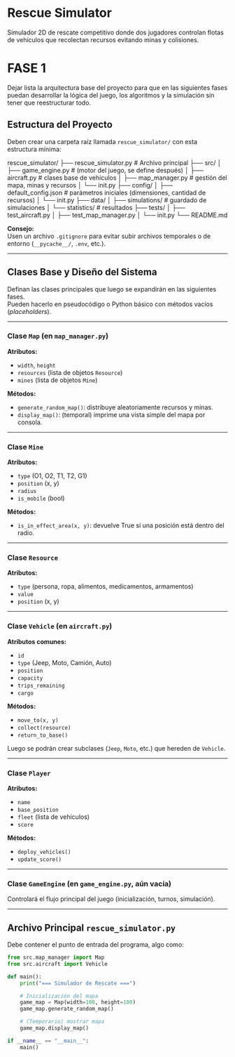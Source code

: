 # Rescue Simulator

Simulador 2D de rescate competitivo donde dos jugadores controlan flotas de vehículos que recolectan recursos evitando minas y colisiones.

# FASE 1

Dejar lista la arquitectura base del proyecto para que en las siguientes fases puedan desarrollar la lógica del juego, los algoritmos y la simulación sin tener que reestructurar todo.

## Estructura del Proyecto

Deben crear una carpeta raíz llamada `rescue_simulator/` con esta estructura mínima:

rescue_simulator/
├── rescue_simulator.py # Archivo principal
├── src/
│ ├── game_engine.py # (motor del juego, se define después)
│ ├── aircraft.py # clases base de vehículos
│ ├── map_manager.py # gestión del mapa, minas y recursos
│ └── init.py
├── config/
│ ├── default_config.json # parámetros iniciales (dimensiones, cantidad de recursos)
│ └── init.py
├── data/
│ ├── simulations/ # guardado de simulaciones
│ └── statistics/ # resultados
├── tests/
│ ├── test_aircraft.py
│ ├── test_map_manager.py
│ └── init.py
└── README.md


**Consejo:**  
Usen un archivo `.gitignore` para evitar subir archivos temporales o de entorno (`__pycache__/`, `.env`, etc.).

---

## Clases Base y Diseño del Sistema

Definan las clases principales que luego se expandirán en las siguientes fases.  
Pueden hacerlo en pseudocódigo o Python básico con métodos vacíos (*placeholders*).

---

### Clase `Map` (en `map_manager.py`)

**Atributos:**
- `width`, `height`
- `resources` (lista de objetos `Resource`)
- `mines` (lista de objetos `Mine`)

**Métodos:**
- `generate_random_map()`: distribuye aleatoriamente recursos y minas.
- `display_map()`: (temporal) imprime una vista simple del mapa por consola.

---

### Clase `Mine`

**Atributos:**
- `type` (O1, O2, T1, T2, G1)
- `position` (x, y)
- `radius`
- `is_mobile` (bool)

**Métodos:**
- `is_in_effect_area(x, y)`: devuelve True si una posición está dentro del radio.

---

### Clase `Resource`

**Atributos:**
- `type` (persona, ropa, alimentos, medicamentos, armamentos)
- `value`
- `position` (x, y)

---

### Clase `Vehicle` (en `aircraft.py`)

**Atributos comunes:**
- `id`
- `type` (Jeep, Moto, Camión, Auto)
- `position`
- `capacity`
- `trips_remaining`
- `cargo`

**Métodos:**
- `move_to(x, y)`
- `collect(resource)`
- `return_to_base()`

Luego se podrán crear subclases (`Jeep`, `Moto`, etc.) que hereden de `Vehicle`.

---

### Clase `Player`

**Atributos:**
- `name`
- `base_position`
- `fleet` (lista de vehículos)
- `score`

**Métodos:**
- `deploy_vehicles()`
- `update_score()`

---

### Clase `GameEngine` (en `game_engine.py`, aún vacía)

Controlará el flujo principal del juego (inicialización, turnos, simulación).

---

## Archivo Principal `rescue_simulator.py`

Debe contener el punto de entrada del programa, algo como:

```python
from src.map_manager import Map
from src.aircraft import Vehicle

def main():
    print("=== Simulador de Rescate ===")

    # Inicialización del mapa
    game_map = Map(width=100, height=100)
    game_map.generate_random_map()

    # (Temporario) mostrar mapa
    game_map.display_map()

if __name__ == "__main__":
    main()


